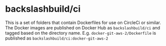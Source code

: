 # backslashbuild/ci

This is a set of folders that contain Dockerfiles for use on CircleCi or similar. The Docker images are published on Docker Hub as `backslashbuild/ci` and tagged based on the directory name. E.g. `docker-git-aws-2/Dockerfile` is published as `backslashbuild/ci:docker-git-aws-2`
